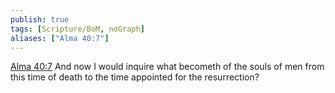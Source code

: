 ```yaml
---
publish: true
tags: [Scripture/BoM, noGraph]
aliases: ["Alma 40:7"]
---
```

[Alma 40:7](https://churchofjesuschrist.org/study/scriptures/bofm/alma/40?lang=eng&id=p7#p7) And now I would inquire what becometh of the souls of men from this time of death to the time appointed for the resurrection?
